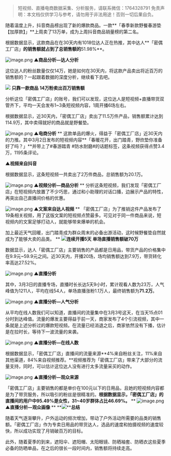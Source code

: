 
>
> 短视频、直播电商数据采集、分析服务，请联系微信：1764328791
> 免责声明：本文档仅供学习与参考，请勿用于非法用途！否则一切后果自负。
> 



随着温度上升，抖音商品榜出现了新的爆款商品。一款**「春季新款野餐春游垫【加厚款】」**上周卖了13万单，成为上周抖音商品销量榜的第二名。


根据数据显示，这款商品在在30天内有1018位达人正在热推，其中达人**「密偶工厂店」**的销售额就占到了总销售额的**51.98%**。


![image.png](https://cdn.nlark.com/yuque/0/2021/png/97322/1616115539959-5180e077-316b-4271-af2f-6d7244269bb1.png#align=left&display=inline&height=204&margin=%5Bobject%20Object%5D&name=image.png&originHeight=408&originWidth=590&size=82363&status=done&style=none&width=295)
********▲商品分析—达人分析********


这位达人的粉丝数量仅仅14万，她是如何在30天内，将这款产品卖出将近百万的销售额的？一起跟着数据的深度分析，继续看下去吧。

**![](https://cdn.nlark.com/yuque/0/2021/webp/97322/1616115497658-b8db91cc-5901-4d97-b2e9-959cc5335041.webp#align=left&display=inline&height=22&margin=%5Bobject%20Object%5D&originHeight=170&originWidth=1080&size=0&status=done&style=none&width=140)**
**只靠一款商品**
**14万粉卖出百万销售额**


分析这位「密偶工厂店」的账号，我们可以发现，这位达人是短视频+直播带货双管齐下，平均一天会发布1~3条短视频内容，1周开播6场左右。


根据数据显示，近30天内，「密偶工厂店」卖出了11.5万件产品，销售额累计达到114.9万，其中卖得就好的商品就是野餐垫。


![image.png](https://cdn.nlark.com/yuque/0/2021/png/97322/1616115548716-36ecad3a-b197-4bd6-9e17-ba54f55f045f.png#align=left&display=inline&height=685&margin=%5Bobject%20Object%5D&name=image.png&originHeight=1370&originWidth=958&size=745763&status=done&style=none&width=479)
********▲电商分析********
**
这款单品的爆火，得益于「密偶工厂店」近30天内的力推。其中3月2日发布的短视频内容**「春暖花开，出门踏青，野炊垫你准备好了吗？」**并带上了#春游踏青 #防水耐磨#的话题标签，这条视频获得点赞3.4万，1195条评论。


****▲视频来自抖音****


根据数据显示，这条短视频一共卖出了2万件商品，总销售额为20.1万。


![image.png](https://cdn.nlark.com/yuque/0/2021/png/97322/1616115559248-d91edf2d-0d7a-410e-a01e-491e42543d9a.png#align=left&display=inline&height=671&margin=%5Bobject%20Object%5D&name=image.png&originHeight=1342&originWidth=976&size=464084&status=done&style=none&width=488)
****▲视频分析—商品分析****
**
分析这条短视频，我们发现「密偶工厂店」在短视频内放置了不少巧思，通过和小助理的对话口播，边展示产品的特性，再突出自己直播间价格的优惠。


![image.png](https://cdn.nlark.com/yuque/0/2021/png/97322/1616115570992-05aaeb26-2b02-4819-9ef9-be92edbd3116.png#align=left&display=inline&height=376&margin=%5Bobject%20Object%5D&name=image.png&originHeight=752&originWidth=916&size=90654&status=done&style=none&width=458)
****▲文案来自达人视频****
**
「密偶工厂店」为了推销这件产品发布了19条相关视频，用了这版文案的短视频点赞最多。可见对于同一件商品来说，短视频内的文案足够打动人，就能够带来爆单的机会。


加上最近天气回暖，出门踏青成为群众周末的必备出游活动，这时候野餐垫自然就成为了能够大卖的品类。
**
**![](https://cdn.nlark.com/yuque/0/2021/webp/97322/1616115497587-1a313fb8-a542-43e6-8b52-c8689ae3cf6c.webp#align=left&display=inline&height=22&margin=%5Bobject%20Object%5D&originHeight=170&originWidth=1080&size=0&status=done&style=none&width=140)连续开播5天**
**单场直播销售额破70万**


数据显示，达人「密偶工厂店」主要销售的产品都是日用品，带货产品的价格集中在9.9元~59.9元之间。近30天内，开播20场，场均销售额达到7.9万，带货转化率高达27.52%。


![image.png](https://cdn.nlark.com/yuque/0/2021/png/97322/1616115583143-e118f4c2-0759-43af-a27a-f45a22cbcb2b.png#align=left&display=inline&height=320&margin=%5Bobject%20Object%5D&name=image.png&originHeight=640&originWidth=694&size=150546&status=done&style=none&width=347)
****▲直播分析****


其中，3月3日的直播专场，直播时长长达5天9小时，累计观看人数为23万，人气峰值为1211人，平均在线54人，单场直播涨粉1.1万人，最终销售额为**71.2万**。


![image.png](https://cdn.nlark.com/yuque/0/2021/png/97322/1616115590747-bb146025-dc6f-4cc0-8ee0-d3658b6209b4.png#align=left&display=inline&height=469&margin=%5Bobject%20Object%5D&name=image.png&originHeight=938&originWidth=698&size=276394&status=done&style=none&width=349)
****▲直播分析—人气分析****


从平均在线人数我们可以知道，直播间的流量集中在3月3号这天，在当天15点01分时到达峰值。流量的爆发主要得益于前一天，商家发布了4个引流视频，其中一条就是上述分析过的爆款短视频。在流量已经消退之后，商家依然没有下播，估计是在拉时长，等待下一波流量的来袭。


![image.png](https://cdn.nlark.com/yuque/0/2021/png/97322/1616115599597-8e4e6025-17c4-48f6-9680-4a413af6db49.png#align=left&display=inline&height=239&margin=%5Bobject%20Object%5D&name=image.png&originHeight=478&originWidth=712&size=79244&status=done&style=none&width=356)
****▲直播分析—在线人数****


根据数据显示，「密偶工厂店」直播间的流量来源**4%来自粉丝关注，11%来自其他渠道，84%来自视频推荐。**视频推荐为「密偶工厂店」带来了大部分的流量支持，同时，可以估计这位达人没有进行太多流量采买的动作。


![image.png](https://cdn.nlark.com/yuque/0/2021/png/97322/1616115606810-db2dd219-fab3-4a77-96b6-439dbd25c7bf.png#align=left&display=inline&height=272&margin=%5Bobject%20Object%5D&name=image.png&originHeight=544&originWidth=762&size=163290&status=done&style=none&width=381)
********▲直播分析—观众来源********


「密偶工厂店」主要销售的都是单价在100元以下的日用品，且她的短视频内容都是为了带货服务，所以吸引的粉丝是很精准的。**根据数据显示，「密偶工厂店」的直播间的用户中95.49%是女性，31~40岁群体占比46.69%。**
**
![image.png](https://cdn.nlark.com/yuque/0/2021/png/97322/1616115615313-546ce6b0-535e-4d69-be43-8b759cfd54d2.png#align=left&display=inline&height=289&margin=%5Bobject%20Object%5D&name=image.png&originHeight=578&originWidth=690&size=132432&status=done&style=none&width=345)
****▲直播分析—观众画像****
**
**![](https://cdn.nlark.com/yuque/0/2021/webp/97322/1616115497608-a1795f50-d10e-4a74-87f0-4ef8a0c8b526.webp#align=left&display=inline&height=22&margin=%5Bobject%20Object%5D&originHeight=170&originWidth=1080&size=0&status=done&style=none&width=140)****总结**

随着天气逐渐攀升，户外运动的频次增加，带动了户外活动所需要的品类的销售额。「密偶工厂店」作为专卖日用品的带货达人，选品的速度和拍摄视频的速度较快，所以成功实现了月销破百万的目标。

此外，随着夏季的到来，遮阳伞、遮阳帽、太阳眼镜、防晒袖套、防晒衣这些夏季必备的防晒单品，在之后的很长一段时间内，销售额将持续走高。

